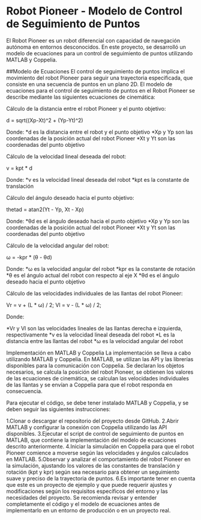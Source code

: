 # Robot Pioneer - Modelo de Control de Seguimiento de Puntos
El Robot Pioneer es un robot diferencial con capacidad de navegación autónoma en entornos desconocidos. En este proyecto, se desarrolló un modelo de ecuaciones para un control de seguimiento de puntos utilizando MATLAB y Coppelia.

##Modelo de Ecuaciones
El control de seguimiento de puntos implica el movimiento del robot Pioneer para seguir una trayectoria especificada, que consiste en una secuencia de puntos en un plano 2D. El modelo de ecuaciones para el control de seguimiento de puntos en el Robot Pioneer se describe mediante las siguientes ecuaciones de cinemática:

Cálculo de la distancia entre el robot Pioneer y el punto objetivo:

d = sqrt((Xp-Xt)^2 + (Yp-Yt)^2)

Donde:
*d es la distancia entre el robot y el punto objetivo
*Xp y Yp son las coordenadas de la posición actual del robot Pioneer
*Xt y Yt son las coordenadas del punto objetivo

Cálculo de la velocidad lineal deseada del robot:

v = kpt * d

Donde:
*v es la velocidad lineal deseada del robot
*kpt es la constante de translación

Cálculo del ángulo deseado hacia el punto objetivo:

thetad = atan2(Yt - Yp, Xt - Xp)

Donde:
*θd es el ángulo deseado hacia el punto objetivo
*Xp y Yp son las coordenadas de la posición actual del robot Pioneer
*Xt y Yt son las coordenadas del punto objetivo

Cálculo de la velocidad angular del robot:

ω = -kpr * (θ - θd)

Donde:
*ω es la velocidad angular del robot
*kpr es la constante de rotación
*θ es el ángulo actual del robot con respecto al eje X
*θd es el ángulo deseado hacia el punto objetivo

Cálculo de las velocidades individuales de las llantas del robot Pioneer:

Vr = v + (L * ω) / 2;
Vl = v - (L * ω) / 2;

Donde:

*Vr y Vl son las velocidades lineales de las llantas derecha e izquierda, respectivamente
*v es la velocidad lineal deseada del robot
*L es la distancia entre las llantas del robot
*ω es la velocidad angular del robot

Implementación en MATLAB y Coppelia
La implementación se lleva a cabo utilizando MATLAB y Coppelia. En MATLAB, se utilizan las API y las librerías disponibles para la comunicación con Coppelia. Se declaran los objetos necesarios, se calcula la posición del robot Pioneer, se obtienen los valores de las ecuaciones de cinemática, se calculan las velocidades individuales de las llantas y se envían a Coppelia para que el robot responda en consecuencia.

Para ejecutar el código, se debe tener instalado MATLAB y Coppelia, y se deben seguir las siguientes instrucciones:

1.Clonar o descargar el repositorio del proyecto desde GitHub.
2.Abrir MATLAB y configurar la conexión con Coppelia utilizando las API disponibles.
3.Ejecutar el script de control de seguimiento de puntos en MATLAB, que contiene la implementación del modelo de ecuaciones descrito anteriormente.
4.Iniciar la simulación en Coppelia para que el robot Pioneer comience a moverse según las velocidades y ángulos calculados en MATLAB.
5.Observar y analizar el comportamiento del robot Pioneer en la simulación, ajustando los valores de las constantes de translación y rotación (kpt y kpr) según sea necesario para obtener un seguimiento suave y preciso de la trayectoria de puntos.
6.Es importante tener en cuenta que este es un proyecto de ejemplo y que puede requerir ajustes y modificaciones según los requisitos específicos del entorno y las necesidades del proyecto. Se recomienda revisar y entender completamente el código y el modelo de ecuaciones antes de implementarlo en un entorno de producción o en un proyecto real.
